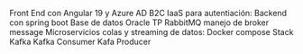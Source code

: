 Front End con Angular 19 y Azure AD B2C IaaS para autentiación:
Backend con spring boot
Base de datos Oracle TP
RabbitMQ manejo de broker message
Microservicios colas y streaming de datos:
Docker compose Stack Kafka
Kafka Consumer
Kafa Producer
